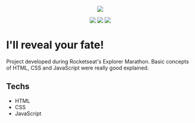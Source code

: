 <p align="center">
  <img style="max-width: 100%;" src="https://i.ibb.co/HHrSXdZ/maratona.png">
</p>

<div align="center" dir="auto">
  <img
    src="https://img.shields.io/badge/HTML5-E34F26?style=for-the-badge&logo=html5&logoColor=white"
    style="max-width: 100%"
  />
  <img
    src="https://img.shields.io/badge/CSS3-1572B6?style=for-the-badge&logo=css3&logoColor=white"
    style="max-width: 100%"
  />
  <img
    src="https://img.shields.io/badge/JavaScript-323330?style=for-the-badge&logo=javascript&logoColor=F7DF1E"
    style="max-width: 100%"
  />
</div>


<h1>I'll reveal your fate!</h1>


Project developed during Rocketseat's Explorer Marathon.
Basic concepts of HTML, CSS and JavaScript were really good explained.



## Techs

- HTML
- CSS
- JavaScript
